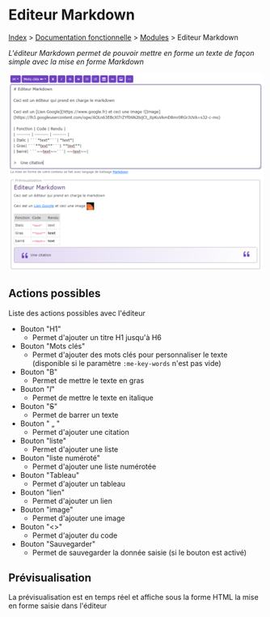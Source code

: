 # Editeur Markdown

[Index](../../index.md) > [Documentation fonctionnelle](../index.md) > [Modules](index.md) > Editeur Markdown

*L'éditeur Markdown permet de pouvoir mettre en forme un texte de façon simple avec la mise en forme Markdown*

![editeur markdown](files/editeur_markdown/editeur_markdown.png)

## Actions possibles

Liste des actions possibles avec l'éditeur
* Bouton "H1"
  * Permet d'ajouter un titre H1 jusqu'à H6
* Bouton "Mots clés"
  * Permet d'ajouter des mots clés pour personnaliser le texte (disponible si le paramètre ``:me-key-words`` n'est pas vide)
* Bouton "B"
  * Permet de mettre le texte en gras
* Bouton "*I*"
  * Permet de mettre le texte en italique
* Bouton "~~S~~"
  * Permet de barrer un texte
* Bouton " &bdquo; "
  * Permet d'ajouter une citation
* Bouton "liste"
  * Permet d'ajouter une liste
* Bouton "liste numéroté"
  * Permet d'ajouter une liste numérotée
* Bouton "Tableau"
  * Permet d'ajouter un tableau
* Bouton "lien"
  * Permet d'ajouter un lien 
* Bouton "image"
  * Permet d'ajouter une image
* Bouton "<>"
  * Permet d'ajouter du code
* Bouton "Sauvegarder"
  * Permet de sauvegarder la donnée saisie (si le bouton est activé)

## Prévisualisation
La prévisualisation est en temps réel et affiche sous la forme HTML la mise en forme saisie dans l'éditeur

